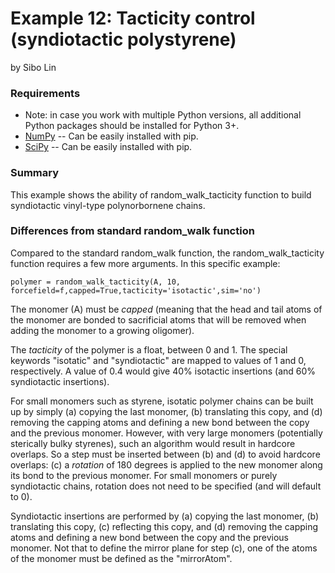 Example 12: Tacticity control (syndiotactic polystyrene)
=========================================================================================================================================  
by Sibo Lin
    
### Requirements
 * Note: in case you work with multiple Python versions, all additional Python packages should be installed for Python 3+.   
 * [NumPy](https://numpy.org/) -- Can be easily installed with pip. 
 * [SciPy](https://www.scipy.org/scipylib/index.html) -- Can be easily installed with pip. 
 
 
 
### Summary

This example shows the ability of random_walk_tacticity function to build syndiotactic vinyl-type polynorbornene chains.

### Differences from standard random_walk function

Compared to the standard random_walk function, the random_walk_tacticity function requires a few more arguments. In this specific example:

`polymer = random_walk_tacticity(A, 10, forcefield=f,capped=True,tacticity='isotactic',sim='no')`

The monomer (A) must be *capped* (meaning that the head and tail atoms of the monomer are bonded to sacrificial atoms that will be removed when adding the monomer to a growing oligomer).

The *tacticity* of the polymer is a float, between 0 and 1. The special keywords "isotatic" and "syndiotactic" are mapped to values of 1 and 0, respectively. A value of 0.4 would give 40% isotactic insertions (and 60% syndiotactic insertions).

For small monomers such as styrene, isotatic polymer chains can be built up by simply (a) copying the last monomer, (b) translating this copy, and (d) removing the capping atoms and defining a new bond between the copy and the previous monomer. However, with very large monomers (potentially sterically bulky styrenes), such an algorithm would result in hardcore overlaps. So a step must be inserted between (b) and (d) to avoid hardcore overlaps: (c) a *rotation* of 180 degrees is applied to the new monomer along its bond to the previous monomer. For small monomers or purely syndiotactic chains, rotation does not need to be specified (and will default to 0).

Syndiotactic insertions are performed by (a) copying the last monomer, (b) translating this copy, (c) reflecting this copy, and (d) removing the capping atoms and defining a new bond between the copy and the previous monomer. Not that to define the mirror plane for step (c), one of the atoms of the monomer must be defined as the "mirrorAtom".
